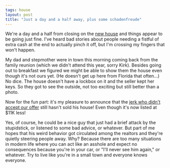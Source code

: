 ```yaml
---
tags: house
layout: post
title: "Just a day and a half away, plus some schadenfreude"
---
```




We're a day and a half from closing on the <a href="http://www.cwinters.com/cgi-bin/liveframe.cgi/house">new house</a> and things appear to be going just fine. I've heard bad stories about people needing a fistful of extra cash at the end to actually pinch it off, but I'm crossing my fingers that won't happen.

<p>My dad and stepmother were in town this morning coming back from the family reunion (which we didn't attend this year, sorry Kirk). Besides going out to breakfast we figured we might be able to show them the house even though it's not ours yet. (He doesn't get up here from Florida that often...) No dice. The house doesn't have a lockbox on it and the seller kept her keys. So they got to see the outside, not too exciting but still better than a photo.</p>

<p>Now for the fun part: it's my pleasure to announce that the <a href="http://www.cwinters.com/news/display/?news_id=3134">jerk who didn't accept our offer</a> still hasn't sold his house! Even though it's now listed at $11K less!</p>

<p>Yes, of course, he could be a nice guy that just had a brief attack by the stupidstick, or listened to some bad advice, or whatever. But part of me hopes that his weird behavior got circulated among the realtors and they're quietly steering people away. Why? Because there are too many situations in modern life where you can act like an asshole and expect no consequences because you're in your car, or "I'll never see him again," or whatever. Try to live like you're in a small town and everyone knows everyone.</p>


